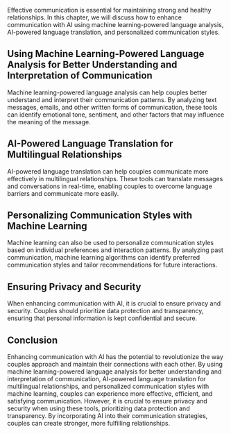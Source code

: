 
Effective communication is essential for maintaining strong and healthy relationships. In this chapter, we will discuss how to enhance communication with AI using machine learning-powered language analysis, AI-powered language translation, and personalized communication styles.

Using Machine Learning-Powered Language Analysis for Better Understanding and Interpretation of Communication
-------------------------------------------------------------------------------------------------------------

Machine learning-powered language analysis can help couples better understand and interpret their communication patterns. By analyzing text messages, emails, and other written forms of communication, these tools can identify emotional tone, sentiment, and other factors that may influence the meaning of the message.

AI-Powered Language Translation for Multilingual Relationships
--------------------------------------------------------------

AI-powered language translation can help couples communicate more effectively in multilingual relationships. These tools can translate messages and conversations in real-time, enabling couples to overcome language barriers and communicate more easily.

Personalizing Communication Styles with Machine Learning
--------------------------------------------------------

Machine learning can also be used to personalize communication styles based on individual preferences and interaction patterns. By analyzing past communication, machine learning algorithms can identify preferred communication styles and tailor recommendations for future interactions.

Ensuring Privacy and Security
-----------------------------

When enhancing communication with AI, it is crucial to ensure privacy and security. Couples should prioritize data protection and transparency, ensuring that personal information is kept confidential and secure.

Conclusion
----------

Enhancing communication with AI has the potential to revolutionize the way couples approach and maintain their connections with each other. By using machine learning-powered language analysis for better understanding and interpretation of communication, AI-powered language translation for multilingual relationships, and personalized communication styles with machine learning, couples can experience more effective, efficient, and satisfying communication. However, it is crucial to ensure privacy and security when using these tools, prioritizing data protection and transparency. By incorporating AI into their communication strategies, couples can create stronger, more fulfilling relationships.
